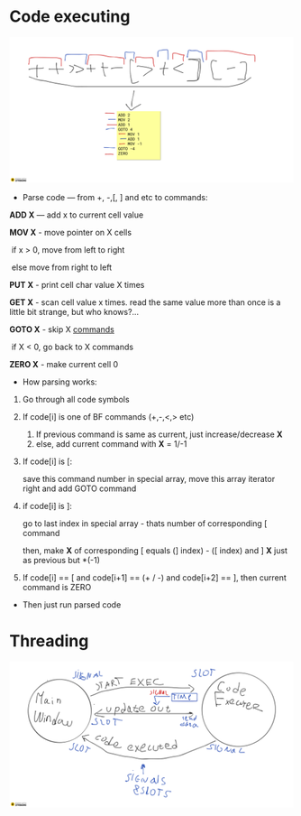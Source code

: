 # Code executing

![parsing](/img/parsing.png)

- Parse code — from +, -,[, ] and etc to commands:

**ADD X** — add x to current cell value

**MOV X** - move pointer on X cells

​	if x > 0, move from left to right

​	else move from right to left

**PUT X** - print cell char value X times

**GET X** - scan cell value x times. read the same value more than once is a little bit strange, but who knows?...

**GOTO X** - skip X <u>commands</u>

​	if X < 0, go back to X commands

**ZERO X** - make current cell 0

- How parsing works:

1. Go through all code symbols

2. If code[i] is one of BF commands (+,-,<,> etc)

   1. If previous command is same as current, just increase/decrease **X**
   2. else, add current command with **X** = 1/-1

3. If code[i] is [:

   save this command number in special array, move this array iterator right and add GOTO command

4. if code[i] is ]:

   go to last index in special array - thats number of corresponding [ command

   then, make **X** of corresponding [ equals (] index) - ([ index) and    ]     **X** just as previous but *(-1)

5. If code[i] == [ and code[i+1] == (+ / -) and code[i+2] == ], then current command is ZERO

- Then just run parsed code

# Threading

![threading](/img/threading.png)
